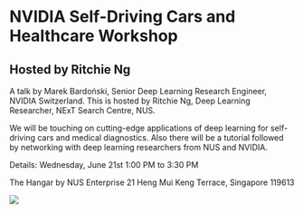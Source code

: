 # NVIDIA Self-Driving Cars and Healthcare Workshop

## Hosted by Ritchie Ng

A talk by Marek Bardoński, Senior Deep Learning Research Engineer, NVIDIA Switzerland. This is hosted by Ritchie Ng, Deep Learning Researcher, NExT Search Centre, NUS.

We will be touching on cutting-edge applications of deep learning for self-driving cars and medical diagnostics. Also there will be a tutorial followed by networking with deep learning researchers from NUS and NVIDIA.

Details:
Wednesday, June 21st
1:00 PM to 3:30 PM

The Hangar by NUS Enterprise
21 Heng Mui Keng Terrace, Singapore 119613

![](https://res.cloudinary.com/ritchieng/image/upload/v1495426268/final_poster_nvidia_deep_learning_wizard_V2_vagehd.png)
